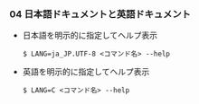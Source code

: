 ### 04 日本語ドキュメントと英語ドキュメント
- 日本語を明示的に指定してヘルプ表示
  ```
  $ LANG=ja_JP.UTF-8 <コマンド名> --help
  ```

- 英語を明示的に指定してヘルプ表示
  ```
  $ LANG=C <コマンド名> --help
  ```
